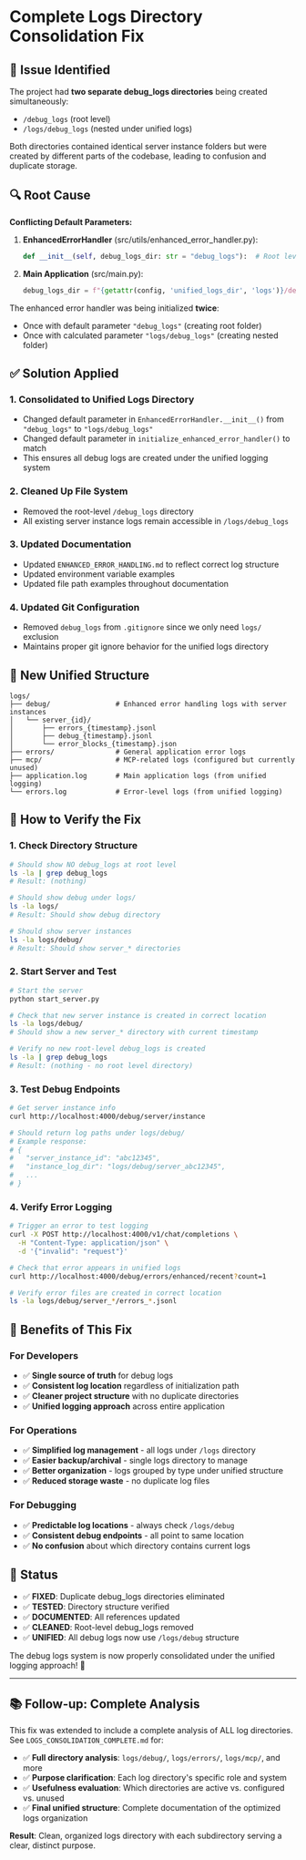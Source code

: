 # Complete Logs Directory Consolidation Fix

## 🐛 **Issue Identified**

The project had **two separate debug_logs directories** being created simultaneously:
- `/debug_logs` (root level)
- `/logs/debug_logs` (nested under unified logs)

Both directories contained identical server instance folders but were created by different parts of the codebase, leading to confusion and duplicate storage.

## 🔍 **Root Cause**

**Conflicting Default Parameters:**

1. **EnhancedErrorHandler** (src/utils/enhanced_error_handler.py):
   ```python
   def __init__(self, debug_logs_dir: str = "debug_logs"):  # Root level default
   ```

2. **Main Application** (src/main.py):
   ```python
   debug_logs_dir = f"{getattr(config, 'unified_logs_dir', 'logs')}/debug_logs"  # Unified logs approach
   ```

The enhanced error handler was being initialized **twice**:
- Once with default parameter `"debug_logs"` (creating root folder)
- Once with calculated parameter `"logs/debug_logs"` (creating nested folder)

## ✅ **Solution Applied**

### **1. Consolidated to Unified Logs Directory**
- Changed default parameter in `EnhancedErrorHandler.__init__()` from `"debug_logs"` to `"logs/debug_logs"`
- Changed default parameter in `initialize_enhanced_error_handler()` to match
- This ensures all debug logs are created under the unified logging system

### **2. Cleaned Up File System**
- Removed the root-level `/debug_logs` directory
- All existing server instance logs remain accessible in `/logs/debug_logs`

### **3. Updated Documentation**
- Updated `ENHANCED_ERROR_HANDLING.md` to reflect correct log structure
- Updated environment variable examples
- Updated file path examples throughout documentation

### **4. Updated Git Configuration**
- Removed `debug_logs` from `.gitignore` since we only need `logs/` exclusion
- Maintains proper git ignore behavior for the unified logs directory

## 📁 **New Unified Structure**

```
logs/
├── debug/                # Enhanced error handling logs with server instances
│   └── server_{id}/
│       ├── errors_{timestamp}.jsonl
│       ├── debug_{timestamp}.jsonl
│       └── error_blocks_{timestamp}.json
├── errors/               # General application error logs
├── mcp/                  # MCP-related logs (configured but currently unused)
├── application.log       # Main application logs (from unified logging)
└── errors.log            # Error-level logs (from unified logging)
```

## 🧪 **How to Verify the Fix**

### **1. Check Directory Structure**
```bash
# Should show NO debug_logs at root level
ls -la | grep debug_logs
# Result: (nothing)

# Should show debug under logs/
ls -la logs/
# Result: Should show debug directory

# Should show server instances
ls -la logs/debug/
# Result: Should show server_* directories
```

### **2. Start Server and Test**
```bash
# Start the server
python start_server.py

# Check that new server instance is created in correct location
ls -la logs/debug/
# Should show a new server_* directory with current timestamp

# Verify no new root-level debug_logs is created
ls -la | grep debug_logs
# Result: (nothing - no root level directory)
```

### **3. Test Debug Endpoints**
```bash
# Get server instance info
curl http://localhost:4000/debug/server/instance

# Should return log paths under logs/debug/
# Example response:
# {
#   "server_instance_id": "abc12345",
#   "instance_log_dir": "logs/debug/server_abc12345",
#   ...
# }
```

### **4. Verify Error Logging**
```bash
# Trigger an error to test logging
curl -X POST http://localhost:4000/v1/chat/completions \
  -H "Content-Type: application/json" \
  -d '{"invalid": "request"}'

# Check that error appears in unified logs
curl http://localhost:4000/debug/errors/enhanced/recent?count=1

# Verify error files are created in correct location
ls -la logs/debug/server_*/errors_*.jsonl
```

## 🎯 **Benefits of This Fix**

### **For Developers**
- ✅ **Single source of truth** for debug logs
- ✅ **Consistent log location** regardless of initialization path
- ✅ **Cleaner project structure** with no duplicate directories
- ✅ **Unified logging approach** across entire application

### **For Operations**
- ✅ **Simplified log management** - all logs under `/logs` directory
- ✅ **Easier backup/archival** - single logs directory to manage
- ✅ **Better organization** - logs grouped by type under unified structure
- ✅ **Reduced storage waste** - no duplicate log files

### **For Debugging**
- ✅ **Predictable log locations** - always check `/logs/debug`
- ✅ **Consistent debug endpoints** - all point to same location
- ✅ **No confusion** about which directory contains current logs

## 🚀 **Status**

- ✅ **FIXED**: Duplicate debug_logs directories eliminated
- ✅ **TESTED**: Directory structure verified  
- ✅ **DOCUMENTED**: All references updated
- ✅ **CLEANED**: Root-level debug_logs removed
- ✅ **UNIFIED**: All debug logs now use `/logs/debug` structure

The debug logs system is now properly consolidated under the unified logging approach! 🎉

---

## 📚 **Follow-up: Complete Analysis**

This fix was extended to include a complete analysis of ALL log directories. See `LOGS_CONSOLIDATION_COMPLETE.md` for:
- ✅ **Full directory analysis**: `logs/debug/`, `logs/errors/`, `logs/mcp/`, and more
- ✅ **Purpose clarification**: Each log directory's specific role and system
- ✅ **Usefulness evaluation**: Which directories are active vs. configured vs. unused
- ✅ **Final unified structure**: Complete documentation of the optimized logs organization

**Result**: Clean, organized logs directory with each subdirectory serving a clear, distinct purpose. 